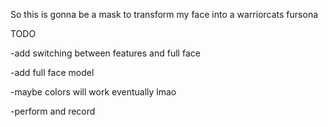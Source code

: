 So this is gonna be a mask to transform my face into a warriorcats fursona

TODO

-add switching between features and full face

-add full face model

-maybe colors will work eventually lmao

-perform and record

